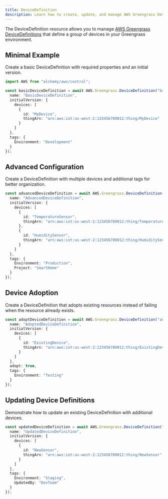 ```yaml
---
title: DeviceDefinition
description: Learn how to create, update, and manage AWS Greengrass DeviceDefinitions using Alchemy Cloud Control.
---
```


The DeviceDefinition resource allows you to manage [AWS Greengrass DeviceDefinitions](https://docs.aws.amazon.com/greengrass/latest/userguide/) that define a group of devices in your Greengrass environment.

## Minimal Example

Create a basic DeviceDefinition with required properties and an initial version.

```ts
import AWS from "alchemy/aws/control";

const basicDeviceDefinition = await AWS.Greengrass.DeviceDefinition("basicDeviceDef", {
  name: "BasicDeviceDefinition",
  initialVersion: {
    devices: [
      {
        id: "MyDevice",
        thingArn: "arn:aws:iot:us-west-2:123456789012:thing/MyDevice"
      }
    ]
  },
  tags: {
    Environment: "Development"
  }
});
```

## Advanced Configuration

Create a DeviceDefinition with multiple devices and additional tags for better organization.

```ts
const advancedDeviceDefinition = await AWS.Greengrass.DeviceDefinition("advancedDeviceDef", {
  name: "AdvancedDeviceDefinition",
  initialVersion: {
    devices: [
      {
        id: "TemperatureSensor",
        thingArn: "arn:aws:iot:us-west-2:123456789012:thing/TemperatureSensor"
      },
      {
        id: "HumiditySensor",
        thingArn: "arn:aws:iot:us-west-2:123456789012:thing/HumiditySensor"
      }
    ]
  },
  tags: {
    Environment: "Production",
    Project: "SmartHome"
  }
});
```

## Device Adoption

Create a DeviceDefinition that adopts existing resources instead of failing when the resource already exists.

```ts
const adoptDeviceDefinition = await AWS.Greengrass.DeviceDefinition("adoptDeviceDef", {
  name: "AdoptedDeviceDefinition",
  initialVersion: {
    devices: [
      {
        id: "ExistingDevice",
        thingArn: "arn:aws:iot:us-west-2:123456789012:thing/ExistingDevice"
      }
    ]
  },
  adopt: true,
  tags: {
    Environment: "Testing"
  }
});
``` 

## Updating Device Definitions

Demonstrate how to update an existing DeviceDefinition with additional devices.

```ts
const updatedDeviceDefinition = await AWS.Greengrass.DeviceDefinition("updateDeviceDef", {
  name: "UpdatedDeviceDefinition",
  initialVersion: {
    devices: [
      {
        id: "NewSensor",
        thingArn: "arn:aws:iot:us-west-2:123456789012:thing/NewSensor"
      }
    ]
  },
  tags: {
    Environment: "Staging",
    UpdatedBy: "DevTeam"
  }
});
```